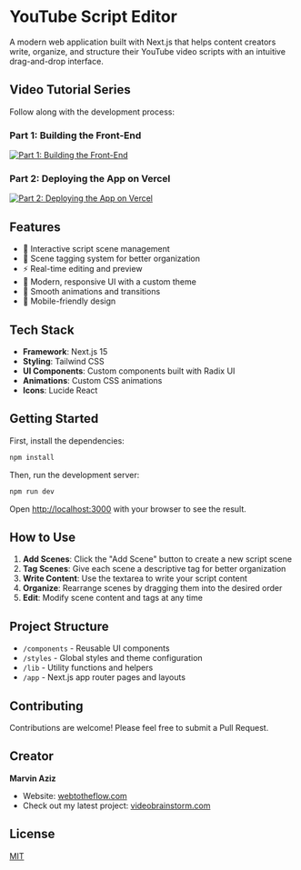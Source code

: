 # YouTube Script Editor

A modern web application built with Next.js that helps content creators write, organize, and structure their YouTube video scripts with an intuitive drag-and-drop interface.

## Video Tutorial Series

Follow along with the development process:

### Part 1: Building the Front-End
[![Part 1: Building the Front-End](https://img.youtube.com/vi/ZadsQVk7pso/maxresdefault.jpg)](https://youtu.be/ZadsQVk7pso)

### Part 2: Deploying the App on Vercel
[![Part 2: Deploying the App on Vercel](https://img.youtube.com/vi/_x3qMYC6KIA/maxresdefault.jpg)](https://youtu.be/_x3qMYC6KIA)

## Features

- 📝 Interactive script scene management
- 🎯 Scene tagging system for better organization
- ⚡ Real-time editing and preview
- 🎨 Modern, responsive UI with a custom theme
- 💫 Smooth animations and transitions
- 📱 Mobile-friendly design

## Tech Stack

- **Framework**: Next.js 15
- **Styling**: Tailwind CSS
- **UI Components**: Custom components built with Radix UI
- **Animations**: Custom CSS animations
- **Icons**: Lucide React

## Getting Started

First, install the dependencies:

```bash
npm install
```

Then, run the development server:

```bash
npm run dev
```

Open [http://localhost:3000](http://localhost:3000) with your browser to see the result.

## How to Use

1. **Add Scenes**: Click the "Add Scene" button to create a new script scene
2. **Tag Scenes**: Give each scene a descriptive tag for better organization
3. **Write Content**: Use the textarea to write your script content
4. **Organize**: Rearrange scenes by dragging them into the desired order
5. **Edit**: Modify scene content and tags at any time

## Project Structure

- `/components` - Reusable UI components
- `/styles` - Global styles and theme configuration
- `/lib` - Utility functions and helpers
- `/app` - Next.js app router pages and layouts

## Contributing

Contributions are welcome! Please feel free to submit a Pull Request.

## Creator

**Marvin Aziz**
- Website: [webtotheflow.com](https://webtotheflow.com)
- Check out my latest project: [videobrainstorm.com](https://videobrainstorm.com)

## License

[MIT](LICENSE)
